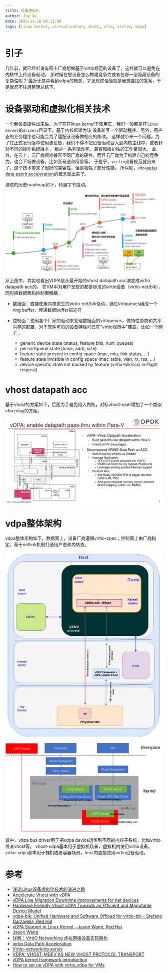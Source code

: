 ```yaml
---
title: 设备虚拟化
author: Joy Xu
date: 2023-11-28 06:11:09
tags: [linux kernel, virtualization, vhost, vfio, virtio, vdpa]
---
```


# 引子

几年前，就已经听说有网卡厂商想做基于virtio规范的设备了，这样就可以避免在内核中上传设备驱动。
那时候在想设备怎么构建竞争力或者在哪一层隐藏设备的复杂性呢？
最近无意中看到vdpa的概念，才发现这恰恰就是我想要找的答案，于是就忍不住想整理总结下。

# 设备驱动和虚拟化相关技术

一个新设备硬件出来后，为了在在linux kernel下使用它，我们一般都是在`linux kernel`的`drivers`目录下，基于内核框架为该
设备新写一个驱动程序。另外，用户态的业务程序也可能会为了适配该设备做相应的修改。
这样就带来一个问题，为了在正式发行版中使用该设备，我们不得不把设备驱动合入到内核主线中，或者针对不同的操作系统版本，
维护一系列驱动包，兼容和维护性的工作量很大。
此外，在云上，云厂商很难兼容不同厂商的硬件，而且云厂商为了构建自己的竞争力，也会下场做设备，比如亚马逊和阿里等。
于是乎，`virtio`设备规范就出来了，这个技术带来了很好的兼容性，但是牺牲了部分性能。
所以呢，`vdpa`[virtio data patch acceleration](https://vdpa-dev.gitlab.io/)的概念就出来了。

演进的历史roadmap如下，转自字节跳动。

![device virtulization roadmap](/images/device_virt_roadmap.png)

从上图中，其实也看出VDPA是从最开始的vhost datapath acc演变成virtio datapath acc的。
在VM中对用户呈现的都是标准的virtio设备（virtio-net/blk），同时把数据面和控制面解耦：

* 数据面：直接使用内核原生的virtio-net/blk驱动，通过virtqueues组成一个ring buffer，传递数据buffer描述符
* 控制面：使用各个厂家的驱动来管理数据面的virtqueues，做特性协商和共享内存的配置，对于软件可见的设备特性均已在"virtio规范中"覆盖，比如一个网卡：

	- generic device state (status, feature bits, num_queues)
	- per-virtqueue state (base, addr, size)
	- feature state present in config space (mac, mtu, link status, ...)
	- feature state invisible in config space (mac_table, vlan, rx, rss, ...)
	- device specific state not backed by feature (virtio-blk/scsi in-flight request) 

# vhost datapath acc

基于vhost的方案如下，后面为了避免陷入内核，对标vhost-user增加了一个类似vfio relay的方案。

![vhost dpa overview2](/images/device_virt_vdpa_vhost_overview.png)

# vdpa整体架构

vdpa整体架构如下，数据面上，设备厂商遵循virtio-spec；控制面上由厂商指定，基于netlink机制打通用户态和内核态。

![vdpa overview2](/images/device_virt_vdpa_overview2.png)

![vdpa overview](/images/device_virt_vdpa_overview.png)

其中，vdpa bus driver用于把vdpa device透传到不同的内核子系统，比如virtio或者vhost等。
vhost-vdpa基本用于虚拟机场景，虚拟机内使用virtio设备。
virtio-vdpa基本用于裸机或者容器场景，host内直接使用virtio设备驱动。

# 参考

* [浅谈Linux设备虚拟化技术的演进之路](https://blog.csdn.net/ByteDanceTech/article/details/120328988?spm=1001.2014.3001.5502)
* [Accelerate Vhost with vDPA](https://slideplayer.com/slide/15347937)
* [vDPA Live Migration Downtime improvements for net devices](https://netdevconf.info/0x18/sessions/talk/vdpa-live-migration-downtime-improvements-for-net-devices.html)
* [Hardware Friendly Vhost vDPA Towards an Efficient and Migratable Device Model](https://www.patchew.org/2022/KVM22-Migratable-Vhost-vDPA.pdf/)
* [vdpa-blk: Unified Hardware and Software Offload for virtio-blk - Stefano Garzarella, Red Hat](https://static.sched.com/hosted_files/kvmforum2021/b1/KVMForum_2021_vdpa_blk_Stefano_Garzarella.pdf)
* [vDPA Support in Linux Kernel - Jason Wang, Red Hat](https://static.sched.com/hosted_files/kvmforum2020/64/vDPA_novideo.pdf)
* [Jason Wang](https://www.redhat.com/en/authors/jason-wang)
* [详解：VirtIO Networking 虚拟网络设备实现架构](https://www.sdnlab.com/26199.html)
* [virtio Data Path Acceleration](https://vdpa-dev.gitlab.io/)
* [Virtio-networking series](https://www.redhat.com/en/virtio-networking-series)
* [VDPA: VHOST-MDEV AS NEW VHOST PROTOCOL TRANSPORT](https://events19.linuxfoundation.org/wp-content/uploads/2017/12/Cunming-Liang-Intel-KVM-Forum-2018-VDPA-VHOST-MDEV.pdf)
* [vDPA kernel framework introduction](https://terenceli.github.io/%E6%8A%80%E6%9C%AF/2020/08/22/vdpa-analysis)
* [How to set up vDPA with virtio_vdpa for VMs](https://metonymical.hatenablog.com/entry/2021/04/14/002638)
